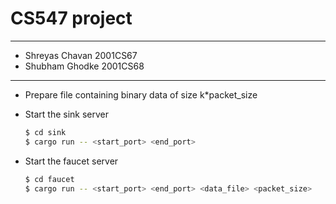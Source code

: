 # CS547 project
---

 - Shreyas Chavan 2001CS67
 - Shubham Ghodke 2001CS68

---
 - Prepare file containing binary data of size k*packet_size

 - Start the sink server 

   ```bash
   $ cd sink
   $ cargo run -- <start_port> <end_port>
   ```
	
 - Start the faucet server

	```bash
	$ cd faucet
	$ cargo run -- <start_port> <end_port> <data_file> <packet_size>
	```